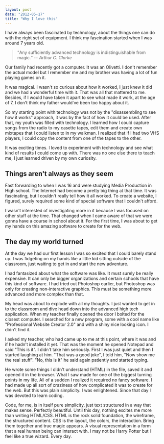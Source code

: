 ```yaml
---
layout: post
date: "2012-05-17"
title: "Why I love this"
---
```


I have always been fascinated by technology, about the things one can do with the right set of equipment. I think my fascination started when I was around 7 years old.

> <q>Any sufficiently advanced technology is indistinguishable from magic.</q> -- <cite>Arthur C. Clarke</cite>

Our family had recently got a computer. It was an Olivetti. I don't remember the actual model but I remember me and my brother was having a lot of fun playing games on it.

It was magical. I wasn't so curious about how it worked, I just knew it did and we had a wonderful time with it. That was all that mattered to me. Besides, if I would have taken it apart to see what made it work, at the age of 7, I don't think my father would've been too happy about it.

So my starting point with technology was not by the "disassembling to see how it works" approach, it was by the fact of how it could be used. After that, my youth was filled with technology. I learned how I could capture songs from the radio to my casette tapes, edit them and create own mixtapes that I could listen to in my walkman. I realized that if I had two VHS players, I could copy the content from one of the tapes to the other.

It was exciting times. I loved to experiment with technology and see what kind of results I could come up with. There was no one else there to teach me, I just learned driven by my own curiosity.

## Things aren't always as they seem

Fast forwarding to when I was 16 and were studying Media Production in High school. The Internet had become a pretty big thing at that time. It was fascinating, but I couldn't really tell how it all worked. To create a website, I figured, surely required some kind of special software that I couldn't afford.

I wasn't interested of investigating more in it because I was focused on other stuff at the time. That changed when I came aware of that we were gonna have a course in school about it. For the first time, I was about to get my hands on this amazing software to create for the web.

## The day my world turned

At the day we had our first lesson I was so excited that I could barely stand up. I was fidgeting on my hands like a little kid sitting outside of the classroom, just waiting to get in and start the new adventure.

I had fantasized about what the software was like. It must surely be really expensive. It can only be bigger organizations and certain schools that have this kind of software. I had tried out Photoshop earlier, but Photoshop was only for creating non-interactive graphics. This must be something more advanced and more complex than that.

My head was about to explode with all my thoughts. I just wanted to get in to the classroom and dive head down into the advanced high tech application. When my teacher finally opened the door I bolted for the closest computer. I searched for a new program, some with a cool name like "Professional Website Creator 2.0" and with a shiny nice looking icon. I didn't find it.

I asked my teacher, who had came up to me at this point, where it was and if he hadn't installed it yet. That was the moment he opened Notepad and said "This is it". I didn't take him seriously. First I was just quiet and then I started laughing at him. "That was a good joke", I told him, "Now show me the real stuff". "No, this is it" he said again patiently and started typing.

He wrote some things I didn't understand (HTML) in the file, saved it and opened it in the browser. What I saw made for one of the biggest turning points in my life. All of a sudden I realized it required no fancy software. I had made up all sort of craziness of how complicated it was to create for the web. But this was plain simplicity. I was enlightened. Since that day I was devoted to learn coding.

Code, for me, is in itself pure simplicity, just text structured in a way that makes sense. Perfectly beautiful. Until this day, nothing excites me more than writing HTML/CSS. HTML is the rock solid foundation, the wireframe, the structured content. CSS is the layout, the colors, the interaction. Bring them together and true magic appears. A visual representation in a form that a real human being can interact with. I may not be Harry Potter but I feel like a true wizard. Every day.
